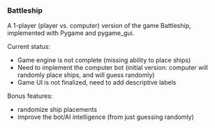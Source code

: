 ### Battleship

A 1-player (player vs. computer) version of the game Battleship, implemented with Pygame and pygame_gui.

Current status:

- Game engine is not complete (missing ability to place ships)
- Need to implement the computer bot (initial version: computer will randomly place ships, and will guess randomly)
- Game UI is not finalized, need to add descriptive labels

Bonus features:

- randomize ship placements
- improve the bot/AI intelligence (from just guessing randomly)
